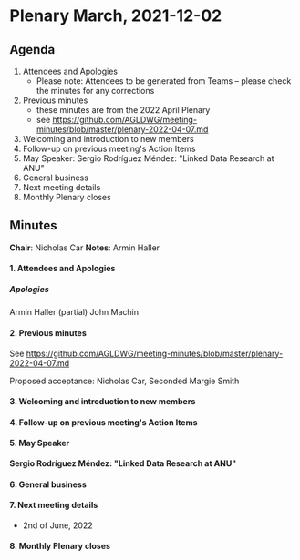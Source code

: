 # Plenary March, 2021-12-02

## Agenda

1. Attendees and Apologies
    * Please note: Attendees to be generated from Teams – please check the minutes for any corrections
2. Previous minutes
    * these minutes are from the 2022 April Plenary
    * see https://github.com/AGLDWG/meeting-minutes/blob/master/plenary-2022-04-07.md
3. Welcoming and introduction to new members
4. Follow-up on previous meeting's Action Items
5. May Speaker: Sergio Rodríguez Méndez: "Linked Data Research at ANU"
7. General business 
8. Next meeting details
9. Monthly Plenary closes

## Minutes

**Chair**: Nicholas Car
**Notes**: Armin Haller

#### 1. Attendees and Apologies


##### Apologies

Armin Haller (partial)
John Machin

#### 2. Previous minutes

See https://github.com/AGLDWG/meeting-minutes/blob/master/plenary-2022-04-07.md

Proposed acceptance: Nicholas Car, Seconded Margie Smith

#### 3. Welcoming and introduction to new members 

#### 4. Follow-up on previous meeting's Action Items

#### 5. May Speaker

**Sergio Rodríguez Méndez: "Linked Data Research at ANU"**

#### 6. General business 

#### 7. Next meeting details

* 2nd of June, 2022

#### 8. Monthly Plenary closes
